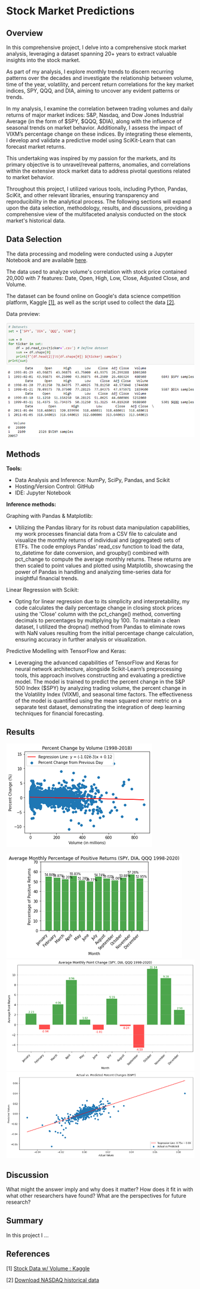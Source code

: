 # Stock Market Predictions

## Overview

In this comprehensive project, I delve into a comprehensive stock market analysis, leveraging a dataset spanning 20+ years to extract valuable insights into the stock market.

As part of my analysis, I explore monthly trends to discern recurring patterns over the decades and investigate the relationship between volume, time of the year, volatility, and percent return correlations for the key market indices, SPY, QQQ, and DIA, aiming to uncover any evident patterns or trends.

In my analysis, I examine the correlation between trading volumes and daily returns of major market indices: S&P, Nasdaq, and Dow Jones Industrial Average (in the form of $SPY, $QQQ, $DIA), along with the influence of seasonal trends on market behavior. Additionally, I assess the impact of VIXM’s percentage change on these indices. By integrating these elements, I develop and validate a predictive model using SciKit-Learn that can forecast market returns.

This undertaking was inspired by my passion for the markets, and its primary objective is to unravel/reveal patterns, anomalies, and correlations within the extensive stock market data to address pivotal questions related to market behavior.

Throughout this project, I utilized various tools, including Python, Pandas, SciKit, and other relevant libraries, ensuring transparency and reproducibility in the analytical process. The following sections will expand upon the data selection, methodology, results, and discussions, providing a comprehensive view of the multifaceted analysis conducted on the stock market's historical data.

## Data Selection

The data processing and modeling were conducted using a Jupyter Notebook and are available [here](./Code/Stock-Data-Modeling_Notebook.ipynb).

The data used to analyze volume's correlation with stock price contained 20,000 with 7 features: Date, Open, High, Low, Close, Adjusted Close, and Volume.

The dataset can be found online on Google's data science competition platform, Kaggle [[1]](https://www.kaggle.com/datasets/jacksoncrow/stock-market-dataset), as well as the script used to collect the data [[2]](https://www.kaggle.com/code/jacksoncrow/download-nasdaq-historical-data/notebook).

Data preview:

![data screenshot](./Graphs%20&%20Images/stock-data.png)


## Methods
**Tools:**
- Data Analysis and Inference: NumPy, SciPy, Pandas, and Scikit
- Hosting/Version Control: GitHub
- IDE: Jupyter Notebook

**Inference methods:**

Graphing with Pandas & Matplotlib:
- Utilizing the Pandas library for its robust data manipulation capabilities, my work processes financial data from a CSV file to calculate and visualize the monthly returns of individual and (aggregated) sets of ETFs. The code employs Pandas’ read_csv function to load the data, to_datetime for date conversion, and groupby() combined with pct_change to compute the average monthly returns. These returns are then scaled to point values and plotted using Matplotlib, showcasing the power of Pandas in handling and analyzing time-series data for insightful financial trends.

Linear Regression with Scikit:
  - Opting for linear regression due to its simplicity and interpretability, my code calculates the daily percentage change in closing stock prices using the 'Close' column with the pct_change() method, converting decimals to percentages by multiplying by 100. To maintain a clean dataset, I utilized the dropna() method from Pandas to eliminate rows with NaN values resulting from the initial percentage change calculation, ensuring accuracy in further analysis or visualization.

Predictive Modelling with TensorFlow and Keras:
- Leveraging the advanced capabilities of TensorFlow and Keras for neural network architecture, alongside Scikit-Learn’s preprocessing tools, this approach involves constructing and evaluating a predictive model. The model is trained to predict the percent change in the S&P 500 Index ($SPY) by analyzing trading volume, the percent change in the Volatility Index (VIXM), and seasonal time factors. The effectiveness of the model is quantified using the mean squared error metric on a separate test dataset, demonstrating the integration of deep learning techniques for financial forecasting.


## Results
![change-volume](./Graphs%20&%20Images/pctchange-volume1.png)

![positive-month](./Graphs%20&%20Images/pctpositive-month.png)
![points-month](./Graphs%20&%20Images/points-month.png)
![predicted-actual](./Graphs%20&%20Images/predicted-actual.png)


## Discussion

What might the answer imply and why does it matter? How does it fit in with what other researchers have found? What are the perspectives for future research?	


## Summary
In this project I ...

## References
[1] [Stock Data w/ Volume : Kaggle](https://www.kaggle.com/datasets/jacksoncrow/stock-market-dataset)

[2] [Download NASDAQ historical data](https://www.kaggle.com/code/jacksoncrow/download-nasdaq-historical-data/notebook)
